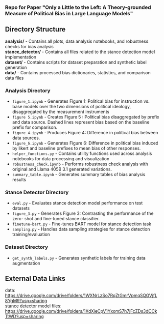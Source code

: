 ### Repo for Paper "Only a Little to the Left: A Theory-grounded Measure of Political Bias in Large Language Models"

## Directory Structure

**analysis/** - Contains all plots, data analysis notebooks, and robustness checks for bias analysis  
**stance_detector/** - Contains all files related to the stance detection model implementation  
**dataset/** - Contains scripts for dataset preparation and synthetic label generation  
**data/** - Contains processed bias dictionaries, statistics, and comparison data files  

### Analysis Directory
- `figure_1.ipynb` - Generates Figure 1: Political bias for instruction vs. base models over the two dimensions of political ideology, disaggregated by the measurement instruments 
- `figure 5.ipynb` - Creates Figure 5 : Political bias disaggregated by prefix and data source. Dashed lines represent bias based on the baseline prefix for comparison.
- `figure_4.ipynb` - Produces Figure 4: Difference in political bias between data sources.
- `figure_6.ipynb` - Generates Figure 6: Difference in political bias induced by likert and baseline prefixes to mean bias of other responses.
- `helper_functions.py` - Contains utility functions used across analysis notebooks for data processing and visualization
- `robustness_check.ipynb` - Performs robustness check analysis with original and Llama 405B 3.1 generated variations. 
- `summary_table.ipynb` - Generates summary tables of bias analysis results

### Stance Detector Directory
- `eval.py` - Evaluates stance detection model performance on test datasets
- `figure_3.py` - Generates Figure 3: Contrasting the performance of the zero- shot and fine-tuned stance classifier. 
- `finetune-bart.py` - Fine-tunes BART model for stance detection task
- `sampling.py` - Handles data sampling strategies for stance detection training/evaluation

### Dataset Directory
- `get_synth_labels.py` - Generates synthetic labels for training data augmentation

## External Data Links
data: https://drive.google.com/drive/folders/1WXNrLzSo7RqZtGmrVpmqSQGVjfL8YgM9?usp=sharing  
stance detector model files: https://drive.google.com/drive/folders/1XdXieCpV1YxomS7h7jFcZDs3dCCkTtWD?usp=sharing
